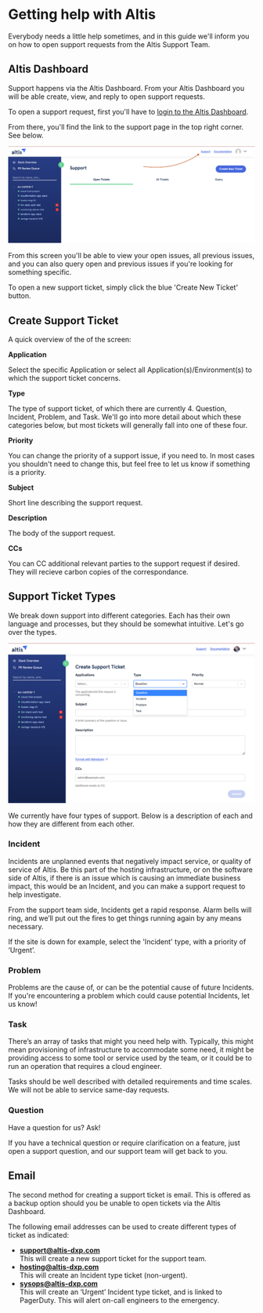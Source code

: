 # Getting help with Altis

Everybody needs a little help sometimes, and in this guide we'll inform you on how to open support requests from the Altis Support Team. 

## Altis Dashboard

Support happens via the Altis Dashboard. From your Altis Dashboard you will be able create, view, and reply to open support requests. 

To open a support request, first you'll have to [login to the Altis Dashboard](dashboard.altis-dxp.com/).

From there, you'll find the link to the support page in the top right corner. See below.

![Altis Dashboard support link](./assets/altis-support-button.png)

From this screen you'll be able to view your open issues, all previous issues, and you can also query open and previous issues if you're looking for something specific. 

To open a new support ticket, simply click the blue 'Create New Ticket' button.

## Create Support Ticket

A quick overview of the of the screen: 

**Application**

Select the specific Application or select all Application(s)/Environment(s) to which the support ticket concerns.

**Type**

The type of support ticket, of which there are currently 4. Question, Incident, Problem, and Task. We'll go into more detail about which these categories below, but most tickets will generally fall into one of these four. 

**Priority**

You can change the priority of a support issue, if you need to. In most cases you shouldn't need to change this, but feel free to let us know if something is a priority.

**Subject**

Short line describing the support request.

**Description**

The body of the support request.

**CCs**

You can CC additional relevant parties to the support request if desired. They will recieve carbon copies of the correspondance.

## Support Ticket Types

We break down support into different categories. Each has their own language and processes, but they should be somewhat intuitive. Let's go over the types.

![Altis Dashboard Create Support Ticket page, Question selected in Type dropdown menu](./assets/altis-support-type.png)

We currently have four types of support. Below is a description of each and how they are different from each other.

### Incident

Incidents are unplanned events that negatively impact service, or quality of service of Altis. Be this part of the hosting infrastructure, or on the software side of Altis, if there is an issue which is causing an immediate business impact, this would be an Incident, and you can make a support request to help investigate.

From the support team side, Incidents get a rapid response. Alarm bells will ring, and we’ll put out the fires to get things running again by any means necessary.

If the site is down for example, select the 'Incident' type, with a priority of ‘Urgent’.

### Problem

Problems are the cause of, or can be the potential cause of future Incidents. If you're encountering a problem which could cause potential Incidents, let us know!

### Task 

There’s an array of tasks that might you need help with. Typically, this might mean provisioning of infrastructure to accommodate some need, it might be providing access to some tool or service used by the team, or it could be to run an operation that requires a cloud engineer. 

Tasks should be well described with detailed requirements and time scales. We will not be able to service same-day requests.

### Question

Have a question for us? Ask!

If you have a technical question or require clarification on a feature, just open a support question, and our support team will get back to you.

## Email

The second method for creating a support ticket is email. This is offered as a backup option should you be unable to open tickets via the Altis Dashboard.

The following email addresses can be used to create different types of ticket as indicated:


- **support@altis-dxp.com**<br />
   This will create a new support ticket for the support team.
- **hosting@altis-dxp.com**<br />
   This will create an Incident type ticket (non-urgent).
- **sysops@altis-dxp.com**<br />
   This will create an ‘Urgent’ Incident type ticket, and is linked to PagerDuty. This will alert on-call engineers to the emergency. 
